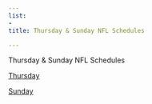 ```yaml
---
list:
-
title: Thursday & Sunday NFL Schedules

---
```


Thursday & Sunday NFL Schedules


[Thursday](/Dave-s-blog/tnf.html)


[Sunday](/Dave-s-blog/snf.html)
